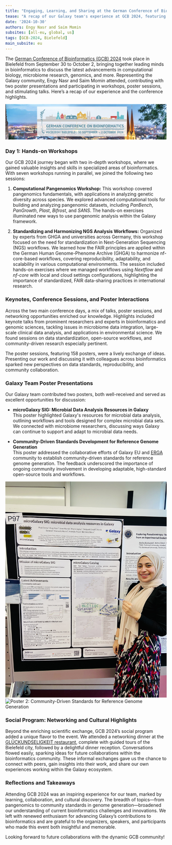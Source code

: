 ```yaml
---
title: "Engaging, Learning, and Sharing at the German Conference of Bioinformatics 2024 with the Galaxy Team!"
tease: "A recap of our Galaxy team's experience at GCB 2024, featuring insightful talks, interactive poster sessions, hands-on workshops, and memorable social events!"
date: '2024-10-30'
authors: Engy Nasr and Saim Momin
subsites: [all-eu, global, us]
tags: [GCB-2024, Bielefeld]
main_subsite: eu
---
```


The [German Conference of Bioinformatics (GCB) 2024](https://gcb2024.de/) took place in Bielefeld from September 30 to October 2, bringing together leading minds in bioinformatics to discuss the latest advancements in computational biology, microbiome research, genomics, and more. Representing the Galaxy community, Engy Nasr and Saim Momin attended, contributing with two poster presentations and participating in workshops, poster sessions, and stimulating talks. Here’s a recap of our experience and the conference highlights.

![Placeholder for GCB2024 Logo](gcb2024logo.png)

### Day 1: Hands-on Workshops

Our GCB 2024 journey began with two in-depth workshops, where we gained valuable insights and skills in specialized areas of bioinformatics. With seven workshops running in parallel, we joined the following two sessions:

1. **Computational Pangenomics Workshop:** This workshop covered pangenomics fundamentals, with applications in analyzing genetic diversity across species. We explored advanced computational tools for building and analyzing pangenomic datasets, including *PanBench*, *PanGrowth*, *Plast*, *Bifrost*, and *SANS*. The hands-on exercises illuminated new ways to use pangenomic analysis within the Galaxy framework.

2. **Standardizing and Harmonizing NGS Analysis Workflows:** Organized by experts from GHGA and universities across Germany, this workshop focused on the need for standardization in Next-Generation Sequencing (NGS) workflows. We learned how the FAIR principles are applied within the German Human Genome-Phenome Archive (GHGA) to harmonize nf-core-based workflows, covering reproducibility, adaptability, and scalability in various computational environments. The session included hands-on exercises where we managed workflows using *Nextflow* and *nf-core* with local and cloud settings configurations, highlighting the importance of standardized, FAIR data-sharing practices in international research.

### Keynotes, Conference Sessions, and Poster Interactions

Across the two main conference days, a mix of talks, poster sessions, and networking opportunities enriched our knowledge. Highlights included keynote talks from prominent researchers and experts in bioinformatics and genomic sciences, tackling issues in microbiome data integration, large-scale clinical data analysis, and applications in environmental science. We found sessions on data standardization, open-source workflows, and community-driven research especially pertinent.

The poster sessions, featuring 158 posters, were a lively exchange of ideas. Presenting our work and discussing it with colleagues across bioinformatics sparked new perspectives on data standards, reproducibility, and community collaboration.

### Galaxy Team Poster Presentations

Our Galaxy team contributed two posters, both well-received and served as excellent opportunities for discussion:

- **microGalaxy SIG: Microbial Data Analysis Resources in Galaxy**  
   This poster highlighted Galaxy's resources for microbial data analysis, outlining workflows and tools designed for complex microbial data sets. We connected with microbiome researchers, discussing ways Galaxy can continue to support and adapt to microbial data needs.

- **Community-Driven Standards Development for Reference Genome Generation**  
   This poster addressed the collaborative efforts of Galaxy EU and [ERGA](https://www.erga-biodiversity.eu/) community to establish community-driven standards for reference genome generation. The feedback underscored the importance of ongoing community involvement in developing adaptable, high-standard open-source tools and workflows.

![Poster 1: microGalaxy SIG](gcb2024poster_microgalaxy.jpg)  
![Poster 2: Community-Driven Standards for Reference Genome Generation](gcb2024poster_referencegenome.ipg)

### Social Program: Networking and Cultural Highlights

Beyond the enriching scientific exchange, GCB 2024’s social program added a unique flavor to the event. We attended a networking dinner at the [GLÜCKUNDSELIGKEIT restaurant](https://gcb2024.de/Social+Programme.html), complete with guided tours of the Bielefeld city, followed by a delightful dinner reception. Conversations flowed easily, sparking ideas for future collaborations within the bioinformatics community. These informal exchanges gave us the chance to connect with peers, gain insights into their work, and share our own experiences working within the Galaxy ecosystem.

### Reflections and Takeaways

Attending GCB 2024 was an inspiring experience for our team, marked by learning, collaboration, and cultural discovery. The breadth of topics—from pangenomics to community standards in genome generation—broadened our understanding of current bioinformatics challenges and innovations. We left with renewed enthusiasm for advancing Galaxy’s contributions to bioinformatics and are grateful to the organizers, speakers, and participants who made this event both insightful and memorable.

Looking forward to future collaborations with the dynamic GCB community!
